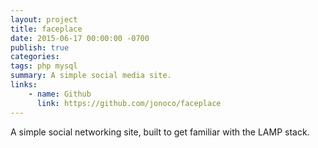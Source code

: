 ```yaml
---
layout: project
title: faceplace
date: 2015-06-17 00:00:00 -0700
publish: true
categories: 
tags: php mysql
summary: A simple social media site.
links: 
    - name: Github
      link: https://github.com/jonoco/faceplace
---
```

A simple social networking site, built to get familiar with the LAMP stack.